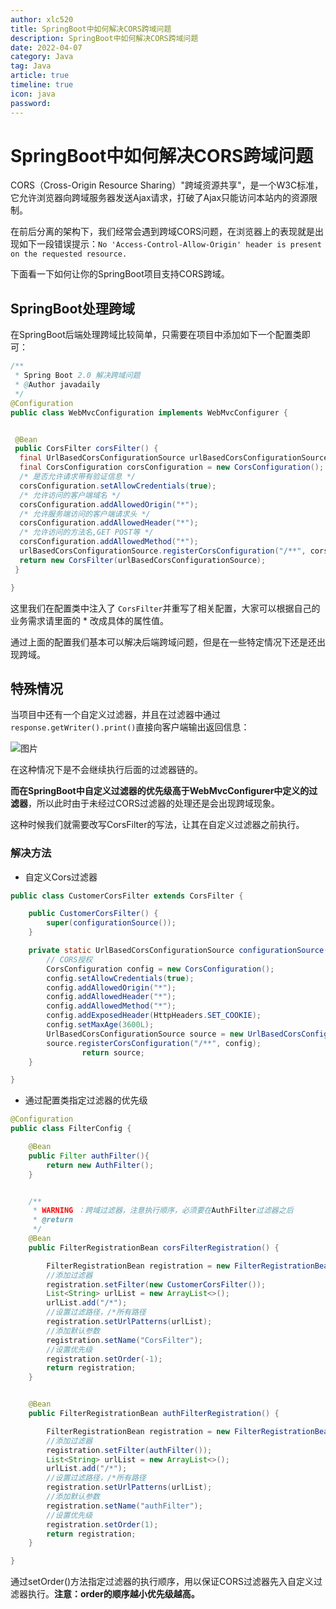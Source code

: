 ```yaml
---
author: xlc520
title: SpringBoot中如何解决CORS跨域问题
description: SpringBoot中如何解决CORS跨域问题
date: 2022-04-07
category: Java
tag: Java
article: true
timeline: true
icon: java
password: 
---
```




# SpringBoot中如何解决CORS跨域问题

CORS（Cross-Origin Resource Sharing）"跨域资源共享"，是一个W3C标准，它允许浏览器向跨域服务器发送Ajax请求，打破了Ajax只能访问本站内的资源限制。

在前后分离的架构下，我们经常会遇到跨域CORS问题，在浏览器上的表现就是出现如下一段错误提示：`No 'Access-Control-Allow-Origin' header is present on the requested resource.`

下面看一下如何让你的SpringBoot项目支持CORS跨域。

## SpringBoot处理跨域

在SpringBoot后端处理跨域比较简单，只需要在项目中添加如下一个配置类即可：

```java
/**
 * Spring Boot 2.0 解决跨域问题
 * @Author javadaily
 */
@Configuration
public class WebMvcConfiguration implements WebMvcConfigurer {


 @Bean
 public CorsFilter corsFilter() {
  final UrlBasedCorsConfigurationSource urlBasedCorsConfigurationSource = new UrlBasedCorsConfigurationSource();
  final CorsConfiguration corsConfiguration = new CorsConfiguration();
  /* 是否允许请求带有验证信息 */
  corsConfiguration.setAllowCredentials(true);
  /* 允许访问的客户端域名 */
  corsConfiguration.addAllowedOrigin("*");
  /* 允许服务端访问的客户端请求头 */
  corsConfiguration.addAllowedHeader("*");
  /* 允许访问的方法名,GET POST等 */
  corsConfiguration.addAllowedMethod("*");
  urlBasedCorsConfigurationSource.registerCorsConfiguration("/**", corsConfiguration);
  return new CorsFilter(urlBasedCorsConfigurationSource);
 }

}
```

这里我们在配置类中注入了 `CorsFilter`并重写了相关配置，大家可以根据自己的业务需求请里面的 * 改成具体的属性值。

通过上面的配置我们基本可以解决后端跨域问题，但是在一些特定情况下还是还出现跨域。

## 特殊情况

当项目中还有一个自定义过滤器，并且在过滤器中通过 `response.getWriter().print()`直接向客户端输出返回信息：

![图片](https://static.xlc520.ml/blogImage/640-1674184416050-0.png)

在这种情况下是不会继续执行后面的过滤器链的。

**而在SpringBoot中自定义过滤器的优先级高于WebMvcConfigurer中定义的过滤器**，所以此时由于未经过CORS过滤器的处理还是会出现跨域现象。

这种时候我们就需要改写CorsFilter的写法，让其在自定义过滤器之前执行。

### 解决方法

- 自定义Cors过滤器

```java
public class CustomerCorsFilter extends CorsFilter {

    public CustomerCorsFilter() {
        super(configurationSource());
    }

    private static UrlBasedCorsConfigurationSource configurationSource() {
        // CORS授权
        CorsConfiguration config = new CorsConfiguration();
        config.setAllowCredentials(true);
        config.addAllowedOrigin("*");
        config.addAllowedHeader("*");
        config.addAllowedMethod("*");
        config.addExposedHeader(HttpHeaders.SET_COOKIE);
        config.setMaxAge(3600L);
        UrlBasedCorsConfigurationSource source = new UrlBasedCorsConfigurationSource();
        source.registerCorsConfiguration("/**", config);
                return source;
    }

}
```

- 通过配置类指定过滤器的优先级

```java
@Configuration
public class FilterConfig {

    @Bean
    public Filter authFilter(){
        return new AuthFilter();
    }


    /**
     * WARNING ：跨域过滤器，注意执行顺序，必须要在AuthFilter过滤器之后
     * @return
     */
    @Bean
    public FilterRegistrationBean corsFilterRegistration() {

        FilterRegistrationBean registration = new FilterRegistrationBean();
        //添加过滤器
        registration.setFilter(new CustomerCorsFilter());
        List<String> urlList = new ArrayList<>();
        urlList.add("/*");
        //设置过滤路径，/*所有路径
        registration.setUrlPatterns(urlList);
        //添加默认参数
        registration.setName("CorsFilter");
        //设置优先级
        registration.setOrder(-1);
        return registration;
    }


    @Bean
    public FilterRegistrationBean authFilterRegistration() {

        FilterRegistrationBean registration = new FilterRegistrationBean();
        //添加过滤器
        registration.setFilter(authFilter());
        List<String> urlList = new ArrayList<>();
        urlList.add("/*");
        //设置过滤路径，/*所有路径
        registration.setUrlPatterns(urlList);
        //添加默认参数
        registration.setName("authFilter");
        //设置优先级
        registration.setOrder(1);
        return registration;
    }

}
```

通过setOrder()方法指定过滤器的执行顺序，用以保证CORS过滤器先入自定义过滤器执行。**注意：order的顺序越小优先级越高。**